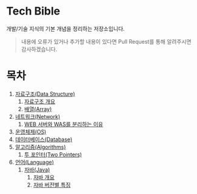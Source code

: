 # Tech Bible

개발/기술 지식의 기본 개념을 정리하는 저장소입니다.

> 내용에 오류가 있거나 추가할 내용이 있다면 Pull Request를 통해 알려주시면 감사하겠습니다.

# 목차

1. [자료구조(Data Structure)](./Data-Structure/)
   1. [자료구조 개요](./Data-Structure/contents/Datastructure-overview.md)
   2. [배열(Array)](./Data-Structure/contents/Arrays.md)
2. [네트워크(Network)](./Network/)
   1. [WEB 서버와 WAS를 분리하는 이유](./Network/contents/Reasons-for-separating-the-WEB-Server-and-WAS.md)
3. [운영체제(OS)](./Operating-System/)
4. [데이터베이스(Database)](./Database/)
5. [알고리즘(Algorithms)](./Algorithms/)
   1. [투 포인터(Two Pointers)](./Algorithms/contents/Two-Pointers.md)
6. [언어(Language)](./Language/)
   1. [자바(Java)](./Language/Java/)
      1. [자바 개요](./Language/Java/contents/Java-Overview.md)
      2. [자바 버전별 특징](./Language/Java/contents/Java-feature-by-version.md)
